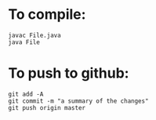 # To compile: 

```
javac File.java
java File
```

# To push to github:
```
git add -A 
git commit -m "a summary of the changes"
git push origin master
```
